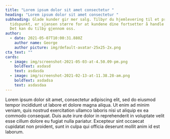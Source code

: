 ```yaml
---
title: "Lorem ipsum dolor sit amet consectetur "
heading: "Lorem ipsum dolor sit amet consectetur "
subheading: Glade kunder gir mer salg. Tilbyr du hjemlevering til et presist
  tidspunkt, er sjansen større for at kundene dine fortsetter å handle hos deg.
  Det kan du tilby gjennom oss.
author:
  - date: 2021-05-07T10:00:31.880Z
    author name: George
    author picture: img/default-avatar-25x25-2x.png
cta_text: ""
cards:
  - image: img/screenshot-2021-05-03-at-4.50.09-pm.png
    boldText: asdasd
    text: asdasda
  - image: img/screenshot-2021-02-13-at-11.38.28-am.png
    boldText: asdadsa
    text: asdasdaa
---
```

<!--(figmeta)eyJmaWxlS2V5IjoibUtwZDM3dm9DQjlReThFcmxCREZMVCIsInBhc3RlSUQiOjE3OTcxNjE1ODQsImRhdGFUeXBlIjoic2NlbmUifQo=(/figmeta)-->

Lorem ipsum dolor sit amet, consectetur adipiscing elit, sed do eiusmod tempor incididunt ut labore et dolore magna aliqua. Ut enim ad minim veniam, quis nostrud exercitation ullamco laboris nisi ut aliquip ex ea commodo consequat. Duis aute irure dolor in reprehenderit in voluptate velit esse cillum dolore eu fugiat nulla pariatur. Excepteur sint occaecat cupidatat non proident, sunt in culpa qui officia deserunt mollit anim id est laborum.